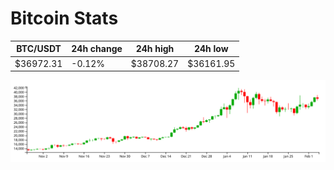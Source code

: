 # Bitcoin Stats

BTC/USDT|24h change|24h high|24h low|
|---|---|---|---|
|$36972.31|-0.12%|$38708.27|$36161.95|

<img src="./chart.svg">

